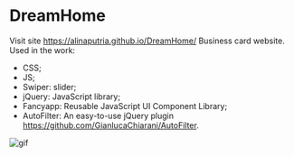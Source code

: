 # DreamHome
Visit site  https://alinaputria.github.io/DreamHome/
Business card website. 
Used in the work:
- CSS;
- JS;
- Swiper: slider;
- jQuery: JavaScript library;
- Fancyapp: Reusable JavaScript UI Component Library;
- AutoFilter: An easy-to-use jQuery plugin https://github.com/GianlucaChiarani/AutoFilter.

![gif](https://user-images.githubusercontent.com/94079934/193470115-5196d1c1-9ee5-4439-981c-42a6c2611408.gif)
